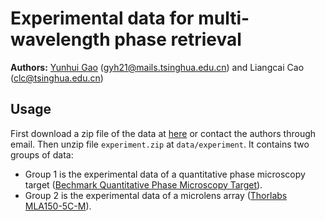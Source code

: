 # Experimental data for multi-wavelength phase retrieval
**Authors:** [Yunhui Gao](https://github.com/Yunhui-Gao) (gyh21@mails.tsinghua.edu.cn) and Liangcai Cao (clc@tsinghua.edu.cn)


## Usage
First download a zip file of the data at [here](https://cloud.tsinghua.edu.cn/f/1daa1ff86e164004baa7/?dl=1) or contact the authors through email. Then unzip file `experiment.zip` at `data/experiment`. It contains two groups of data:

* Group 1 is the experimental data of a quantitative phase microscopy target ([Bechmark Quantitative Phase Microscopy Target](https://www.benchmarktech.com/quantitativephasemicroscop)). 
* Group 2 is the experimental data of a microlens array ([Thorlabs MLA150-5C-M](https://www.thorlabs.com/thorproduct.cfm?partnumber=MLA150-5C-M)).